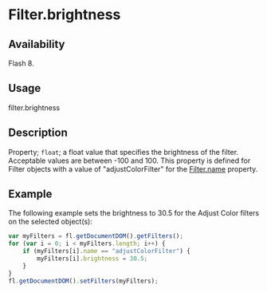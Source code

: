 # Filter.brightness

## Availability

Flash 8.

## Usage

filter.brightness

## Description

Property; `float`; a float value that specifies the brightness of the filter. Acceptable values are between -100 and 100. This property is defined for Filter objects with a value of "adjustColorFilter" for the [Filter.name](../Filter_object/Filter13.md) property.

## Example

The following example sets the brightness to 30.5 for the Adjust Color filters on the selected object(s):

```javascript
var myFilters = fl.getDocumentDOM().getFilters();
for (var i = 0; i < myFilters.length; i++) {
    if (myFilters[i].name == "adjustColorFilter") {
        myFilters[i].brightness = 30.5;
    }
}
fl.getDocumentDOM().setFilters(myFilters);
```
